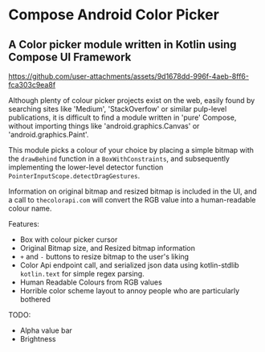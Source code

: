 # Compose Android Color Picker
## A Color picker module written in Kotlin using Compose UI Framework

https://github.com/user-attachments/assets/9d1678dd-996f-4aeb-8ff6-fca303c9ea8f


Although plenty of colour picker projects exist on the web, easily found by searching sites like 'Medium',  'StackOverfow' or similar pulp-level publications, it is difficult to find a module written in 'pure' Compose, without importing things like 'android.graphics.Canvas' or 'android.graphics.Paint'.


This module picks a colour of your choice by placing a simple bitmap with the ```drawBehind``` function in a ```BoxWithConstraints```, and subsequently implementing the lower-level detector function ```PointerInputScope.detectDragGestures```.


Information on original bitmap and resized bitmap is included in the UI, and a call to ```thecolorapi.com``` will convert the RGB value into a human-readable colour name.	


Features:

- Box with colour picker cursor
- Original Bitmap size, and Resized bitmap information
- ```+``` and ```-``` buttons to resize bitmap to the user's liking
- Color Api endpoint call, and serialized json data using kotlin-stdlib ```kotlin.text``` for simple regex parsing.
- Human Readable Colours from RGB values
- Horrible color scheme layout to annoy people who are particularly bothered

TODO:

- Alpha value bar
- Brightness
